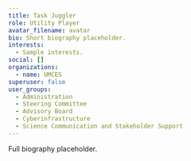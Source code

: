 ```yaml
---
title: Task Juggler
role: Utility Player
avatar_filename: avatar
bio: Short biography placeholder.
interests:
  - Sample interests.
social: []
organizations:
  - name: UMCES
superuser: false
user_groups:
  - Administration
  - Steering Committee
  - Advisory Board
  - Cyberinfrastructure
  - Science Communication and Stakeholder Support
---
```

F﻿ull biography placeholder.